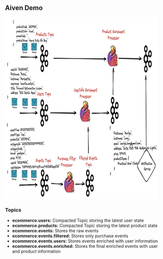 Aiven Demo
-----------

<p align="center">
    <img src="images/pipeline.png" width="1000" height="600">
</p>


### Topics
- **ecommerce.users:** Compacted Topic storing the latest user state
- **ecommerce.products:** Compacted Topic storing the latest product state
- **ecommerce.events:** Stores the raw events
- **ecommerce.events.filtered:** Stores only purchase events
- **ecommerce.events.users:** Stores events enriched with user information
- **ecommerce.events.enriched:** Stores the final enriched events with user and product information